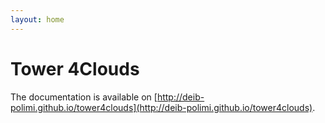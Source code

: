 ```yaml
---
layout: home
---
```


# Tower 4Clouds

The documentation is available on [http://deib-polimi.github.io/tower4clouds](http://deib-polimi.github.io/tower4clouds).

